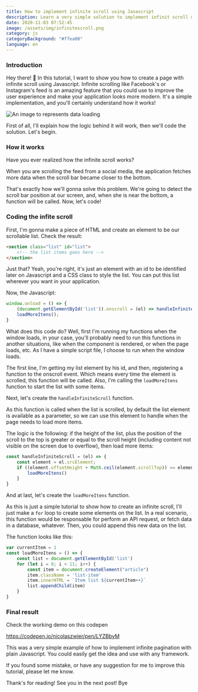 ```yaml
---
title: How to implement infinite scroll using Javascript
description: Learn a very simple solution to implement infinit scroll using plain Javascript
date: 2020-11-03 07:52:45
image: /assets/img/infinitescroll.png
category: js
categoryBackground: "#ffea00"
language: en
---
```

### Introduction

Hey there! 👋 In this tutorial, I want to show you how to create a page with infinite scroll using Javascript. Infinite scrolling like Facebook's or Instagram's feed is an amazing feature that you could use to improve the user experience and make your application looks more modern.
It's a simple implementation, and you'll certainly understand how it works! 

![An image to represents data loading](/assets/img/loading-data.png)

First of all, I'll explain how the logic behind it will work, then we'll code the solution. Let's begin.

### How it works

Have you ever realized how the infinite scroll works? 

When you are scrolling the feed from a social media, the application fetches more data when the scroll bar became closer to the bottom.

That's exactly how we'll gonna solve this problem. We're going to detect the scroll bar position at our screen, and, when she is near the bottom, a function will be called. Now, let's code!

### Coding the infite scroll

First, I'm gonna make a piece of HTML and create an element to be our scrollable list. Check the result: 

```HTML
<section class="list" id="list">
    <!-- the list items goes here -->
</section>
```

Just that? Yeah, you're right, it's just an element with an id to be identified later on Javascript and a CSS class to style the list. You can put this list wherever you want in your application.

Now, the Javascript:

```Javascript
window.onload = () => {
    (document.getElementById('list')).onscroll = (el) => handleInfiniteScroll(el)
    loadMoreItens();
}
```

What does this code do? Well, first I'm running my functions when the window loads, in your case, you'll probably need to run this functions in another situations, like when the component is rendered, or when the page loads, etc. As I have a simple script file, I choose to run when the window loads. 

The first line, I'm getting my list element by his id, and then, registering a function to the onscroll event. Which means every time the element is scrolled, this function will be called. Also, I'm calling the `loadMoreItens` function to start the list with some items.

Next, let's create the `handleInfiniteScroll` function.

As this function is called when the list is scrolled, by default the list element is available as a parameter, so we can use this element to handle when the page needs to load more items. 

The logic is the following: if the height of the list, plus the position of the scroll to the top is greater or equal to the scroll height (including content not visible on the screen due to overflow), then load more items: 

```Javascript
const handleInfiniteScroll = (el) => {
    const element = el.srcElement;
    if ((element.offsetHeight + Math.ceil(element.scrollTop)) >= element.scrollHeight) {
        loadMoreItens()
    }
}
```

And at last, let's create the `loadMoreItens` function. 

As this is just a simple tutorial to show how to create an infinite scroll, I'll just make a `for` loop to create some elements on the list. In a real scenario, this function would be responsable for perform an API request, or fetch data in a database, whatever. Then, you could append this new data on the list. 

The function looks like this:

```Javascript
var currentItem = 1
const loadMoreItens = () => {
    const list = document.getElementById('list')
    for (let i = 0; i < 11; i++) {
        const item = document.createElement("article")
        item.className = 'list-item'
        item.innerHTML = `Item list ${currentItem++}`
        list.appendChild(item)
    }
}
```

### Final result

Check the working demo on this codepen

https://codepen.io/nicolaszwier/pen/LYZBbyM

This was a very simple example of how to implement infinite pagination with plain Javascript. You could easily get the idea and use with any framework.

If you found some mistake, or have any suggestion for me to improve this tutorial, please let me know. 

Thank's for reading! See you in the next post! Bye